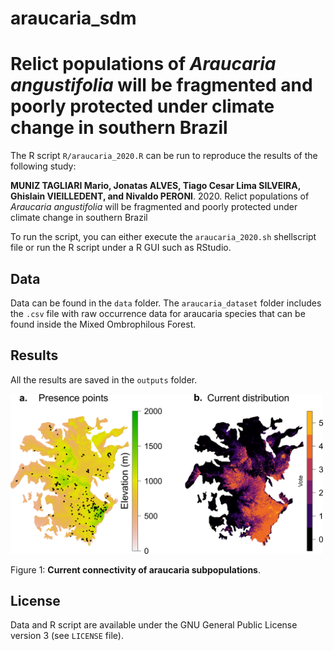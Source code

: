 # araucaria_sdm

# Relict populations of *Araucaria angustifolia* will be fragmented and poorly protected under climate change in southern Brazil

The R script `R/araucaria_2020.R` can be run to reproduce the results of the following study:

**MUNIZ TAGLIARI Mario, Jonatas ALVES, Tiago Cesar Lima SILVEIRA, Ghislain VIEILLEDENT, and Nivaldo PERONI**. 2020. Relict populations of *Araucaria angustifolia* will be fragmented and poorly protected under climate change in southern Brazil

To run the script, you can either execute the `araucaria_2020.sh` shellscript file or run the R script under a R GUI such as RStudio.

## Data

Data can be found in the `data` folder. The `araucaria_dataset` folder includes the `.csv` file with raw occurrence data for araucaria species that can be found inside the Mixed Ombrophilous Forest.

## Results

All the results are saved in the `outputs` folder.

<img alt="Current_distribution_and_projected_distribution" src="outputs/fig_2.png" width="500">

Figure 1: **Current connectivity of araucaria subpopulations**.


## License

Data and R script are available under the GNU General Public License version 3 (see `LICENSE` file).

